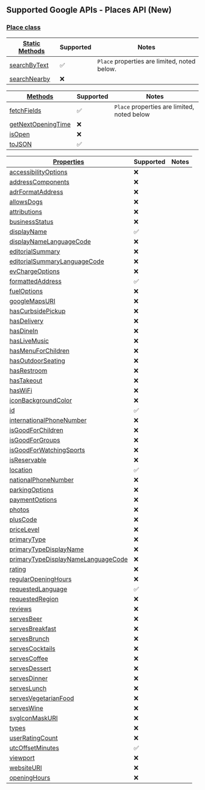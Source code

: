 ## Supported Google APIs - Places API (New)

### [Place class](https://developers-dot-devsite-v2-prod.appspot.com/maps/documentation/javascript/reference/place#Place)

| [Static Methods](https://developers-dot-devsite-v2-prod.appspot.com/maps/documentation/javascript/reference/place#Place-Static-Methods) | Supported          | Notes                                        |
| --------------------------------------------------------------------------------------------------------------------------------------- | ------------------ | -------------------------------------------- |
| [searchByText](https://developers-dot-devsite-v2-prod.appspot.com/maps/documentation/javascript/reference/place#Place.searchByText)     | :white_check_mark: | `Place` properties are limited, noted below. |
| [searchNearby](https://developers-dot-devsite-v2-prod.appspot.com/maps/documentation/javascript/reference/place#Place.searchNearby)     | :x:                |                                              |

| [Methods](https://developers-dot-devsite-v2-prod.appspot.com/maps/documentation/javascript/reference/place#Place-Methods)                       | Supported          | Notes                                       |
| ----------------------------------------------------------------------------------------------------------------------------------------------- | ------------------ | ------------------------------------------- |
| [fetchFields](https://developers-dot-devsite-v2-prod.appspot.com/maps/documentation/javascript/reference/place#Place.fetchFields)               | :white_check_mark: | `Place` properties are limited, noted below |
| [getNextOpeningTime](https://developers-dot-devsite-v2-prod.appspot.com/maps/documentation/javascript/reference/place#Place.getNextOpeningTime) | :x:                |                                             |
| [isOpen](https://developers-dot-devsite-v2-prod.appspot.com/maps/documentation/javascript/reference/place#Place.isOpen)                         | :x:                |                                             |
| [toJSON](https://developers-dot-devsite-v2-prod.appspot.com/maps/documentation/javascript/reference/place#Place.toJSON)                         | :white_check_mark: |                                             |

| [Properties](https://developers-dot-devsite-v2-prod.appspot.com/maps/documentation/javascript/reference/place#Place-Properties)                                                 | Supported          | Notes |
| ------------------------------------------------------------------------------------------------------------------------------------------------------------------------------- | ------------------ | ----- |
| [accessibilityOptions](https://developers-dot-devsite-v2-prod.appspot.com/maps/documentation/javascript/reference/place#Place.accessibilityOptions)                             | :x:                |       |
| [addressComponents](https://developers-dot-devsite-v2-prod.appspot.com/maps/documentation/javascript/reference/place#Place.addressComponents)                                   | :x:                |       |
| [adrFormatAddress](https://developers-dot-devsite-v2-prod.appspot.com/maps/documentation/javascript/reference/place#Place.adrFormatAddress)                                     | :x:                |       |
| [allowsDogs](https://developers-dot-devsite-v2-prod.appspot.com/maps/documentation/javascript/reference/place#Place.allowsDogs)                                                 | :x:                |       |
| [attributions](https://developers-dot-devsite-v2-prod.appspot.com/maps/documentation/javascript/reference/place#Place.attributions)                                             | :x:                |       |
| [businessStatus](https://developers-dot-devsite-v2-prod.appspot.com/maps/documentation/javascript/reference/place#Place.businessStatus)                                         | :x:                |       |
| [displayName](https://developers-dot-devsite-v2-prod.appspot.com/maps/documentation/javascript/reference/place#Place.displayName)                                               | :white_check_mark: |       |
| [displayNameLanguageCode](https://developers-dot-devsite-v2-prod.appspot.com/maps/documentation/javascript/reference/place#Place.displayNameLanguageCode)                       | :x:                |       |
| [editorialSummary](https://developers-dot-devsite-v2-prod.appspot.com/maps/documentation/javascript/reference/place#Place.editorialSummary)                                     | :x:                |       |
| [editorialSummaryLanguageCode](https://developers-dot-devsite-v2-prod.appspot.com/maps/documentation/javascript/reference/place#Place.editorialSummaryLanguageCode)             | :x:                |       |
| [evChargeOptions](https://developers-dot-devsite-v2-prod.appspot.com/maps/documentation/javascript/reference/place#Place.evChargeOptions)                                       | :x:                |       |
| [formattedAddress](https://developers-dot-devsite-v2-prod.appspot.com/maps/documentation/javascript/reference/place#Place.formattedAddress)                                     | :white_check_mark: |       |
| [fuelOptions](https://developers-dot-devsite-v2-prod.appspot.com/maps/documentation/javascript/reference/place#Place.fuelOptions)                                               | :x:                |       |
| [googleMapsURI](https://developers-dot-devsite-v2-prod.appspot.com/maps/documentation/javascript/reference/place#Place.googleMapsURI)                                           | :x:                |       |
| [hasCurbsidePickup](https://developers-dot-devsite-v2-prod.appspot.com/maps/documentation/javascript/reference/place#Place.hasCurbsidePickup)                                   | :x:                |       |
| [hasDelivery](https://developers-dot-devsite-v2-prod.appspot.com/maps/documentation/javascript/reference/place#Place.hasDelivery)                                               | :x:                |       |
| [hasDineIn](https://developers-dot-devsite-v2-prod.appspot.com/maps/documentation/javascript/reference/place#Place.hasDineIn)                                                   | :x:                |       |
| [hasLiveMusic](https://developers-dot-devsite-v2-prod.appspot.com/maps/documentation/javascript/reference/place#Place.hasLiveMusic)                                             | :x:                |       |
| [hasMenuForChildren](https://developers-dot-devsite-v2-prod.appspot.com/maps/documentation/javascript/reference/place#Place.hasMenuForChildren)                                 | :x:                |       |
| [hasOutdoorSeating](https://developers-dot-devsite-v2-prod.appspot.com/maps/documentation/javascript/reference/place#Place.hasOutdoorSeating)                                   | :x:                |       |
| [hasRestroom](https://developers-dot-devsite-v2-prod.appspot.com/maps/documentation/javascript/reference/place#Place.hasRestroom)                                               | :x:                |       |
| [hasTakeout](https://developers-dot-devsite-v2-prod.appspot.com/maps/documentation/javascript/reference/place#Place.hasTakeout)                                                 | :x:                |       |
| [hasWiFi](https://developers-dot-devsite-v2-prod.appspot.com/maps/documentation/javascript/reference/place#Place.hasWiFi)                                                       | :x:                |       |
| [iconBackgroundColor](https://developers-dot-devsite-v2-prod.appspot.com/maps/documentation/javascript/reference/place#Place.iconBackgroundColor)                               | :x:                |       |
| [id](https://developers-dot-devsite-v2-prod.appspot.com/maps/documentation/javascript/reference/place#Place.id)                                                                 | :white_check_mark: |       |
| [internationalPhoneNumber](https://developers-dot-devsite-v2-prod.appspot.com/maps/documentation/javascript/reference/place#Place.internationalPhoneNumber)                     | :x:                |       |
| [isGoodForChildren](https://developers-dot-devsite-v2-prod.appspot.com/maps/documentation/javascript/reference/place#Place.isGoodForChildren)                                   | :x:                |       |
| [isGoodForGroups](https://developers-dot-devsite-v2-prod.appspot.com/maps/documentation/javascript/reference/place#Place.isGoodForGroups)                                       | :x:                |       |
| [isGoodForWatchingSports](https://developers-dot-devsite-v2-prod.appspot.com/maps/documentation/javascript/reference/place#Place.isGoodForWatchingSports)                       | :x:                |       |
| [isReservable](https://developers-dot-devsite-v2-prod.appspot.com/maps/documentation/javascript/reference/place#Place.isReservable)                                             | :x:                |       |
| [location](https://developers-dot-devsite-v2-prod.appspot.com/maps/documentation/javascript/reference/place#Place.location)                                                     | :white_check_mark: |       |
| [nationalPhoneNumber](https://developers-dot-devsite-v2-prod.appspot.com/maps/documentation/javascript/reference/place#Place.nationalPhoneNumber)                               | :x:                |       |
| [parkingOptions](https://developers-dot-devsite-v2-prod.appspot.com/maps/documentation/javascript/reference/place#Place.parkingOptions)                                         | :x:                |       |
| [paymentOptions](https://developers-dot-devsite-v2-prod.appspot.com/maps/documentation/javascript/reference/place#Place.paymentOptions)                                         | :x:                |       |
| [photos](https://developers-dot-devsite-v2-prod.appspot.com/maps/documentation/javascript/reference/place#Place.photos)                                                         | :x:                |       |
| [plusCode](https://developers-dot-devsite-v2-prod.appspot.com/maps/documentation/javascript/reference/place#Place.plusCode)                                                     | :x:                |       |
| [priceLevel](https://developers-dot-devsite-v2-prod.appspot.com/maps/documentation/javascript/reference/place#Place.priceLevel)                                                 | :x:                |       |
| [primaryType](https://developers-dot-devsite-v2-prod.appspot.com/maps/documentation/javascript/reference/place#Place.primaryType)                                               | :x:                |       |
| [primaryTypeDisplayName](https://developers-dot-devsite-v2-prod.appspot.com/maps/documentation/javascript/reference/place#Place.primaryTypeDisplayName)                         | :x:                |       |
| [primaryTypeDisplayNameLanguageCode](https://developers-dot-devsite-v2-prod.appspot.com/maps/documentation/javascript/reference/place#Place.primaryTypeDisplayNameLanguageCode) | :x:                |       |
| [rating](https://developers-dot-devsite-v2-prod.appspot.com/maps/documentation/javascript/reference/place#Place.rating)                                                         | :x:                |       |
| [regularOpeningHours](https://developers-dot-devsite-v2-prod.appspot.com/maps/documentation/javascript/reference/place#Place.regularOpeningHours)                               | :x:                |       |
| [requestedLanguage](https://developers-dot-devsite-v2-prod.appspot.com/maps/documentation/javascript/reference/place#Place.requestedLanguage)                                   | :white_check_mark: |       |
| [requestedRegion](https://developers-dot-devsite-v2-prod.appspot.com/maps/documentation/javascript/reference/place#Place.requestedRegion)                                       | :x:                |       |
| [reviews](https://developers-dot-devsite-v2-prod.appspot.com/maps/documentation/javascript/reference/place#Place.reviews)                                                       | :x:                |       |
| [servesBeer](https://developers-dot-devsite-v2-prod.appspot.com/maps/documentation/javascript/reference/place#Place.servesBeer)                                                 | :x:                |       |
| [servesBreakfast](https://developers-dot-devsite-v2-prod.appspot.com/maps/documentation/javascript/reference/place#Place.servesBreakfast)                                       | :x:                |       |
| [servesBrunch](https://developers-dot-devsite-v2-prod.appspot.com/maps/documentation/javascript/reference/place#Place.servesBrunch)                                             | :x:                |       |
| [servesCocktails](https://developers-dot-devsite-v2-prod.appspot.com/maps/documentation/javascript/reference/place#Place.servesCocktails)                                       | :x:                |       |
| [servesCoffee](https://developers-dot-devsite-v2-prod.appspot.com/maps/documentation/javascript/reference/place#Place.servesCoffee)                                             | :x:                |       |
| [servesDessert](https://developers-dot-devsite-v2-prod.appspot.com/maps/documentation/javascript/reference/place#Place.servesDessert)                                           | :x:                |       |
| [servesDinner](https://developers-dot-devsite-v2-prod.appspot.com/maps/documentation/javascript/reference/place#Place.servesDinner)                                             | :x:                |       |
| [servesLunch](https://developers-dot-devsite-v2-prod.appspot.com/maps/documentation/javascript/reference/place#Place.servesLunch)                                               | :x:                |       |
| [servesVegetarianFood](https://developers-dot-devsite-v2-prod.appspot.com/maps/documentation/javascript/reference/place#Place.servesVegetarianFood)                             | :x:                |       |
| [servesWine](https://developers-dot-devsite-v2-prod.appspot.com/maps/documentation/javascript/reference/place#Place.servesWine)                                                 | :x:                |       |
| [svgIconMaskURI](https://developers-dot-devsite-v2-prod.appspot.com/maps/documentation/javascript/reference/place#Place.svgIconMaskURI)                                         | :x:                |       |
| [types](https://developers-dot-devsite-v2-prod.appspot.com/maps/documentation/javascript/reference/place#Place.types)                                                           | :x:                |       |
| [userRatingCount](https://developers-dot-devsite-v2-prod.appspot.com/maps/documentation/javascript/reference/place#Place.userRatingCount)                                       | :x:                |       |
| [utcOffsetMinutes](https://developers-dot-devsite-v2-prod.appspot.com/maps/documentation/javascript/reference/place#Place.utcOffsetMinutes)                                     | :white_check_mark: |       |
| [viewport](https://developers-dot-devsite-v2-prod.appspot.com/maps/documentation/javascript/reference/place#Place.viewport)                                                     | :x:                |       |
| [websiteURI](https://developers-dot-devsite-v2-prod.appspot.com/maps/documentation/javascript/reference/place#Place.websiteURI)                                                 | :x:                |       |
| [openingHours](https://developers-dot-devsite-v2-prod.appspot.com/maps/documentation/javascript/reference/place#Place.openingHours)                                             | :x:                |       |
